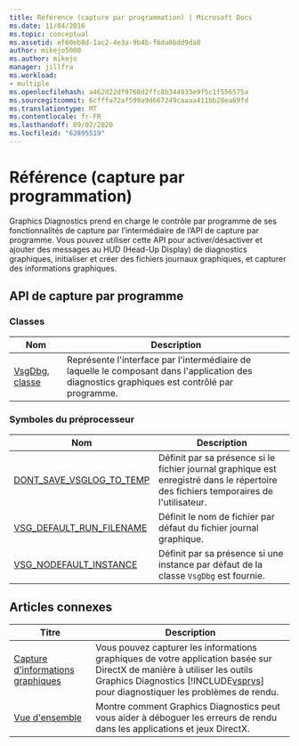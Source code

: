 ```yaml
---
title: Référence (capture par programmation) | Microsoft Docs
ms.date: 11/04/2016
ms.topic: conceptual
ms.assetid: ef60eb8d-1ac2-4e3a-9b4b-f6da0bdd9da8
author: mikejo5000
ms.author: mikejo
manager: jillfra
ms.workload:
- multiple
ms.openlocfilehash: a462d22df9768d2ffc8b344933e9f5c1f556575a
ms.sourcegitcommit: 6cfffa72af599a9d667249caaaa411bb28ea69fd
ms.translationtype: MT
ms.contentlocale: fr-FR
ms.lasthandoff: 09/02/2020
ms.locfileid: "62895519"
---
```

# <a name="reference-programmatic-capture"></a>Référence (capture par programmation)
Graphics Diagnostics prend en charge le contrôle par programme de ses fonctionnalités de capture par l’intermédiaire de l’API de capture par programme. Vous pouvez utiliser cette API pour activer/désactiver et ajouter des messages au HUD (Head-Up Display) de diagnostics graphiques, initialiser et créer des fichiers journaux graphiques, et capturer des informations graphiques.

## <a name="programmatic-capture-apis"></a>API de capture par programme

### <a name="classes"></a>Classes

|Nom|Description|
|----------|-----------------|
|[VsgDbg, classe](vsgdbg-class.md)|Représente l'interface par l'intermédiaire de laquelle le composant dans l'application des diagnostics graphiques est contrôlé par programme.|

### <a name="preprocessor-symbols"></a>Symboles du préprocesseur

|Nom|Description|
|----------|-----------------|
|[DONT_SAVE_VSGLOG_TO_TEMP](dont-save-vsglog-to-temp.md)|Définit par sa présence si le fichier journal graphique est enregistré dans le répertoire des fichiers temporaires de l'utilisateur.|
|[VSG_DEFAULT_RUN_FILENAME](vsg-default-run-filename.md)|Définit le nom de fichier par défaut du fichier journal graphique.|
|[VSG_NODEFAULT_INSTANCE](vsg-nodefault-instance.md)|Définit par sa présence si une instance par défaut de la classe `VsgDbg` est fournie.|

## <a name="related-articles"></a>Articles connexes

| Titre | Description |
| - | - |
| [Capture d'informations graphiques](capturing-graphics-information.md) | Vous pouvez capturer les informations graphiques de votre application basée sur DirectX de manière à utiliser les outils Graphics Diagnostics [!INCLUDE[vsprvs](../../code-quality/includes/vsprvs_md.md)] pour diagnostiquer les problèmes de rendu. |
| [Vue d'ensemble](overview-of-visual-studio-graphics-diagnostics.md) | Montre comment Graphics Diagnostics peut vous aider à déboguer les erreurs de rendu dans les applications et jeux DirectX. |
